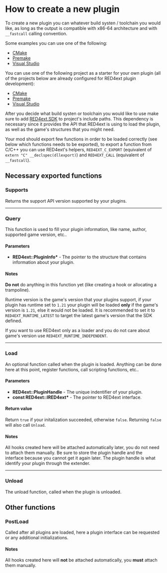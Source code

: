 # How to create a new plugin

To create a new plugin you can whatever build systen / toolchain you would like, as long as the output is
compatible with x86-64 architecture and with `__fastcall` calling convention.

Some examples you can use one of the following:

* [CMake](https://cmake.org/)
* [Premake](https://premake.github.io/)
* [Visual Studio](https://visualstudio.microsoft.com/)

You can use one of the following project as a starter for your own plugin (all of the projects below are already configured for RED4ext
plugin development):

* [CMake](https://github.com/WopsS/RED4ext.Example.CMake)
* [Premake](https://github.com/WopsS/RED4ext.Example.Premake)
* [Visual Studio](https://github.com/WopsS/RED4ext.Example.VisualStudio)

After you decide what build systen or toolchain you would like to use make sure to add [RED4ext.SDK](https://github.com/WopsS/RED4ext.SDK)
to project's include paths. This dependency is necessary since it provides the API that RED4ext is using to load the plugin, as well as the
game's structures that you might need.

Your mod should export few functions in order to be loaded correctly (see below which functions needs to be exported),
to export a function from C/C++ you can use RED4ext's helpers, `RED4EXT_C_EXPORT` (equivalent of `extern "C" __declspec(dllexport)`)
and `RED4EXT_CALL` (equivalent of `__fastcall`).

## Necessary exported functions

### Supports

Returns the support API version supported by your plugins.

---

### Query

This function is used to fill your plugin information, like name, author, supported game version, etc..

#### Parameters

* **RED4ext::PluginInfo\*** - The pointer to the structure that contains information about your plugin.

#### Notes

**Do not** do anything in this function yet (like creating a hook or allocating a trampoline).

Runtime version is the game's version that your plugins support, if your plugin has runtime set to `1.21` your plugin will be loaded **only** if the game's
version is `1.21`, else it would not be loaded. It is recommended to set it to `RED4EXT_RUNTIME_LATEST` to target
the latest game's version that the SDK defined.

If you want to use RED4ext only as a loader and you do not care about game's version use `RED4EXT_RUNTIME_INDEPENDENT`.

---

### Load

An optional function called when the plugin is loaded. Anything can be done here at this point, register functions, call scripting functions, etc..

#### Parameters

* **RED4ext::PluginHandle** - The unique indentifier of your plugin.
* **const RED4ext::IRED4ext\*** - The pointer to RED4ext interface.

#### Return value

Return `true` if your initalization succeeded, otherwise `false`. Returning `false` will also call `Unload`.

#### Notes

All hooks created here will be attached automatically later, you do not need to attach them manually.
Be sure to store the plugin handle and the interface because you cannot get it again later. The plugin handle is what identify your plugin through the extender.

---

### Unload

The unload function, called when the plugin is unloaded.

## Other functions

### PostLoad

Called after all plugins are loaded, here a plugin interface can be requested or any additional initializations.

#### Notes

All hooks created here will **not** be attached automatically, you **must** attach them manually.
